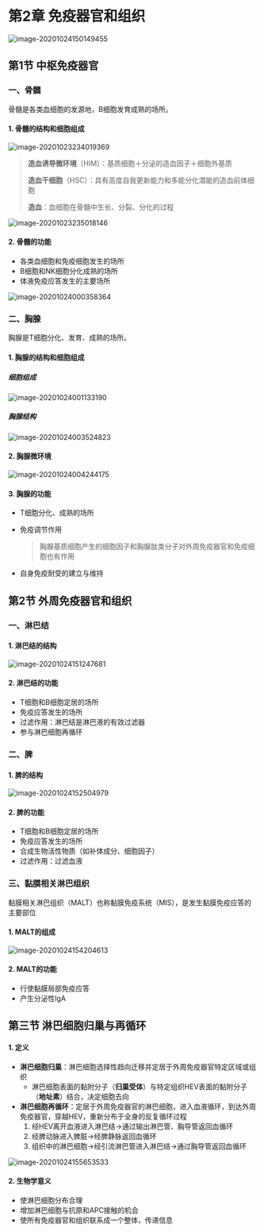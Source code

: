 # 第2章 免疫器官和组织

![image-20201024150149455](img/img007.png)

## 第1节 中枢免疫器官

### 一、骨髓

骨髓是各类血细胞的发源地，B细胞发育成熟的场所。

#### 1. 骨髓的结构和细胞组成

![image-20201023234019369](img/img001.png)

> **造血诱导微环境**（HIM）：基质细胞＋分泌的造血因子＋细胞外基质
>
> **造血干细胞**（HSC）：具有高度自我更新能力和多能分化潜能的造血前体细胞
>
> **造血**：血细胞在骨髓中生长、分裂、分化的过程

![image-20201023235018146](img/img002.png)

#### 2. 骨髓的功能

* 各类血细胞和免疫细胞发生的场所
* B细胞和NK细胞分化成熟的场所
* 体液免疫应答发生的主要场所

![image-20201024000358364](img/img003.png)

### 二、胸腺

胸腺是T细胞分化、发育、成熟的场所。

#### 1. 胸腺的结构和细胞组成

##### 细胞组成

![image-20201024001133190](img/img004.png)

##### 胸腺结构

![image-20201024003524823](img/img005.png)

#### 2. 胸腺微环境

![image-20201024004244175](F:\GitHub\ReadingNotes\医学免疫学\img\img006.png)

#### 3. 胸腺的功能

* T细胞分化、成熟的场所

* 免疫调节作用

  >  胸腺基质细胞产生的细胞因子和胸腺肽类分子对外周免疫器官和免疫细胞也有作用

* 自身免疫耐受的建立与维持

## 第2节 外周免疫器官和组织

### 一、淋巴结

#### 1. 淋巴结的结构

![image-20201024151247681](img/img008.png)

#### 2. 淋巴结的功能

* T细胞和B细胞定居的场所
* 免疫应答发生的场所
* 过滤作用：淋巴结是淋巴液的有效过滤器
* 参与淋巴细胞再循环

### 二、脾

#### 1. 脾的结构

![image-20201024152504979](img/img009.png)

#### 2. 脾的功能

* T细胞和B细胞定居的场所
* 免疫应答发生的场所
* 合成生物活性物质（如补体成分、细胞因子）
* 过滤作用：过滤血液

### 三、黏膜相关淋巴组织

黏膜相关淋巴组织（MALT）也称黏膜免疫系统（MIS），是发生黏膜免疫应答的主要部位

#### 1. MALT的组成

![image-20201024154204613](img/img010.png)

#### 2. MALT的功能

* 行使黏膜局部免疫应答
* 产生分泌性IgA

## 第三节 淋巴细胞归巢与再循环

#### 1. 定义

* **淋巴细胞归巢**：淋巴细胞选择性趋向迁移并定居于外周免疫器官特定区域或组织
  * 淋巴细胞表面的黏附分子（**归巢受体**）与特定组织HEV表面的黏附分子（**地址素**）结合，决定细胞去向
* **淋巴细胞再循环**：定居于外周免疫器官的淋巴细胞，进入血液循环，到达外周免疫器官，穿越HEV，重新分布于全身的反复循环过程
  1. 经HEV离开血液进入淋巴结→通过输出淋巴管、胸导管返回血循环
  2. 经脾动脉进入脾脏→经脾静脉返回血循环
  3. 组织中的淋巴细胞→经引流淋巴管进入淋巴结→通过胸导管返回血循环

![image-20201024155653533](img/img011.png)

#### 2. 生物学意义

* 使淋巴细胞分布合理
* 增加淋巴细胞与抗原和APC接触的机会
* 使所有免疫器官和组织联系成一个整体，传递信息